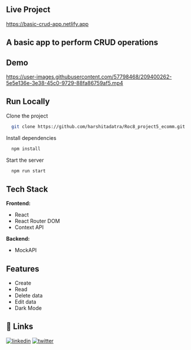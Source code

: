
## Live Project
  
https://basic-crud-app.netlify.app
## A basic app to perform CRUD operations

## Demo




https://user-images.githubusercontent.com/57798468/209400262-5e5e136e-3e38-45c0-9729-88fa86759af5.mp4



## Run Locally

Clone the project

```bash
  git clone https://github.com/harshitadatra/Roc8_project5_ecomm.git
```



Install dependencies

```bash
  npm install
```

Start the server

```bash
  npm run start
```


## Tech Stack

**Frontend:** 

- React
- React Router DOM
- Context API


**Backend:** 
- MockAPI


## Features

- Create
- Read 
- Delete data
- Edit data
- Dark Mode
## 🔗 Links
[![linkedin](https://img.shields.io/badge/linkedin-0A66C2?style=for-the-badge&logo=linkedin&logoColor=white)](https://www.linkedin.com/in/harshit-adatra-777818179/)
[![twitter](https://img.shields.io/badge/twitter-1DA1F2?style=for-the-badge&logo=twitter&logoColor=white)](https://twitter.com/Harshit_Adatra)
